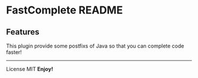 # FastComplete README

## Features

This plugin provide some postfixs of Java so that you can complete code faster!

---

License
MIT
**Enjoy!**
